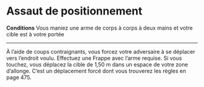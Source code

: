 # Assaut de positionnement

<p><strong>Conditions</strong> Vous maniez une arme de corps à corps à deux mains et votre cible est à votre portée</p>
<hr>
<p>À l’aide de coups contraignants, vous forcez votre adversaire à se déplacer vers l’endroit voulu. Effectuez une Frappe avec l’arme requise. Si vous touchez, vous déplacez la cible de 1,50 m dans un espace de votre zone d’allonge. C’est un déplacement forcé dont vous trouverez les règles en page 475.</p>